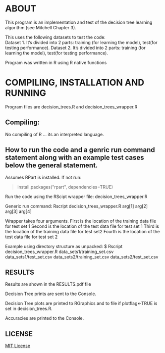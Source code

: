 ﻿# ABOUT
This program is an implementation and test of the decision tree learning algorithm (see Mitchell Chapter 3).   
  
This uses the following datasets to test the code:  
Dataset  1. It’s  divided  into  2  parts: training  (for  learning  the model),  test(for testing performance). 
Dataset  2. It’s  divided  into  2  parts: training  (for  learning the  model),   test(for testing performance). 

Program was written in R using R native functions

# COMPILING, INSTALLATION AND RUNNING  
Program files are decision_trees.R and decision_trees_wrapper.R 

## Compiling:  

No compiling of R … its an interpreted language. 

## How to run the code and a genric run command statement along with an example test cases below the general statement.  

Assumes RPart is installed. If not run:
> install.packages("rpart", dependencies=TRUE)

Run the code using the RScipt wrapper file: decision_trees_wrapper.R 

Generic run command: Rscript decision_trees_wrapper.R arg[1] arg[2] arg[3] arg[4]

Wrapper takes four arguments. 
First is the location of the training data file for test set 1
Second is the location of the test data file for test set 1
Third is the location of the training data file for test set2
Fourth is the location of the test data file for test set 2

Example using directory structure as unpacked:
$ Rscript decision_trees_wrapper.R data_sets1/training_set.csv data_sets1/test_set.csv data_sets2/training_set.csv data_sets2/test_set.csv

## RESULTS  

Results are shown in the RESULTS.pdf file 

Decision Tree prints are sent to the Console.

Decision Tree plots are printed to RGraphics and to file if plotflag<-TRUE is set in decision_trees.R.

Accuracies are printed to the Console. 

## LICENSE  
[MIT License](https://github.com/shoeloh/decision-trees-R/blob/master/LICENSE)  

